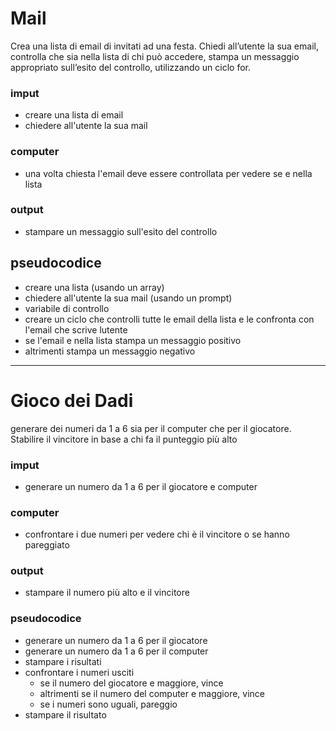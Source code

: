 # Mail
Crea una lista di email di invitati ad una festa.
Chiedi all’utente la sua email, controlla che sia nella lista di chi può accedere, stampa un messaggio appropriato sull’esito del controllo, utilizzando un ciclo for.

### imput
- creare una lista di email
- chiedere all'utente la sua mail 
### computer
- una volta chiesta l'email deve essere controllata per vedere se e nella lista 
### output
- stampare un messaggio sull'esito del controllo

## pseudocodice

- creare una lista (usando un array)
- chiedere all'utente la sua mail (usando un prompt)
- variabile di controllo 
- creare un ciclo che controlli tutte le email della lista e le confronta con l'email che scrive lutente 
- se l'email e nella lista stampa un messaggio positivo
- altrimenti stampa un messaggio negativo
---
# Gioco dei Dadi

generare dei numeri da 1 a 6 sia per il computer che per il giocatore. Stabilire il vincitore in base a chi fa il punteggio più alto

### imput 
- generare un numero da 1 a 6 per il giocatore e computer
### computer
- confrontare i due numeri per vedere chi è il vincitore o se hanno pareggiato 
### output
- stampare il numero più alto e il vincitore

### pseudocodice

- generare un numero da 1 a 6 per il giocatore
- generare un numero da 1 a 6 per il computer
- stampare i risultati 
- confrontare i numeri usciti
    - se il numero del giocatore e maggiore, vince
    - altrimenti se il numero del computer e maggiore, vince 
    - se i numeri sono uguali, pareggio
- stampare il risultato 